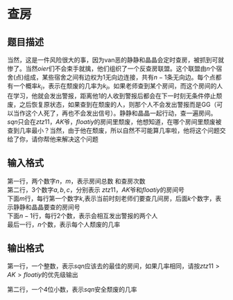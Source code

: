 # 查房

## 题目描述

当然，这是一件风险很大的事，因为van恶的静静和晶晶会定时查房，被抓到可就惨了。当然$oier$们不会束手就擒，他们组织了一个反查房联盟。这个联盟由$n$个宿舍(点)组成，某些宿舍之间有边权为1无向边连接，共有$n-1$条无向边。每个点都有一个概率$k_i$，表示在颓废的几率为$k_i$。如果老师查到某个房间，而这个房间的人在学习，他就会发出警报，距离他1的人收到警报后都会在下一时刻无条件停止颓废，之后恢复原状态，如果查到在颓废的人，则那个人不会发出警报而是GG（可以当作这个人死了，再也不会发出信号）。静静和晶晶一起行动，查一遍房间。$sqn$只会在$ztz11$，$AK$爷，$floatiy$的房间里颓废，他想知道，在哪个房间里颓废被查到几率最小？当然，由于他在颓废，所以自然不可能算几率啦，他将这个问题交给了你，请你帮他来解决这个问题

## 输入格式

第一行，两个数字$n$，$m$，表示房间总数 和查房次数   
第二行，3个数字$a,b,c$，分别表示 $ztz11$，$AK$爷和$floatiy$的房间号    
下面$m$行，每行第一个数字$k$,表示当前时刻老师们要查几间房，后面$k$个数字，表示静静和晶晶要查的房间号  
下面$n-1$行，每行$2$个数，表示会相互发出警报的两个人   
最后一行，$n$个数，表示每个人颓废的几率

## 输出格式

第一行，一个整数，表示$sqn$应该去的最佳的房间，如果几率相同，请按$ztz11>AK>floatiy$的优先级输出

第二行，一个4位小数，表示$sqn$安全颓废的几率


## 样例 #1

### 样例输入 #1
```
3 2
1 2 3
2 2 3
1 1
1 2
1 3
0.3 0.1 0.2
```

### 样例输出 #1

```
1
0.9940
```

## 提示

对于 $30$% 的数据，$n,m<=10$,

对于另 $10$% 的数据，$k=1$

对于 $100$% 的数据，$1<=m,n<=1000000$,确保每个人被且仅被查一次

感谢@XiaoX，@Monster_qi帮助出数据&验题

